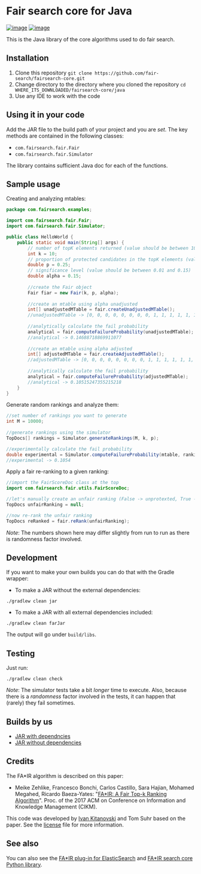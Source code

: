 # Fair search core for Java

[![image](https://api.travis-ci.org/fair-search/fairsearchcore-java.svg?branch=master)](https://travis-ci.org/fair-search/fairsearchcore-java)
[![image](https://img.shields.io/pypi/l/fairsearchcore.svg)](https://pypi.org/project/fairsearchcore/)

This is the Java library of the core algorithms used to do fair search. 

## Installation

1. Clone this repository `git clone https://github.com/fair-search/fairsearch-core.git`
2. Change directory to the directory where you cloned the repository `cd WHERE_ITS_DOWNLOADED/fairsearch-core/java`
3. Use any IDE to work with the code

## Using it in your code

Add the JAR file to the build path of your project and you are *set*. The key methods are contained in the following classes:
- `com.fairsearch.fair.Fair`
- `com.fairsearch.fair.Simulator`

The library contains sufficient Java doc for each of the functions.

## Sample usage
Creating and analyzing mtables:
```java
package com.fairsearch.examples;

import com.fairsearch.fair.Fair;
import com.fairsearch.fair.Simulator;

public class HelloWorld {
    public static void main(String[] args) {
        // number of topK elements returned (value should be between 10 and 400)
        int k = 10; 
        // proportion of protected candidates in the topK elements (value shuld be between 0.02 and 0.98)
        double p = 0.25;  
        // significance level (value should be between 0.01 and 0.15)
        double alpha = 0.15; 
        
        //create the Fair object 
        Fair fiar = new Fair(k, p, alpha);
        
        //create an mtable using alpha unadjusted
        int[] unadjustedMTable = fair.createUnadjustedMTable();
        //unadjustedMTable -> [0, 0, 0, 0, 0, 0, 0, 0, 1, 1, 1, 1, 1, 1, 2, 2, 2, 2, 2, 3]
        
        //analytically calculate the fail probability
        analytical = fair.computeFailureProbability(unadjustedMTable);
        //analytical -> 0.14688718869911077
        
        //create an mtable using alpha adjusted
        int[] adjustedMTable = fair.createAdjustedMTable();
        //adjustedMTable -> [0, 0, 0, 0, 0, 0, 0, 0, 1, 1, 1, 1, 1, 1, 1, 2, 2, 2, 2, 2]
        
        //analytically calculate the fail probability
        analytical = fair.computeFailureProbability(adjustedMTable);
        //analytical -> 0.10515247355215218
    }
}
```
Generate random rankings and analyze them:
```java
//set number of rankings you want to generate
int M = 10000; 
        
//generate rankings using the simulator
TopDocs[] rankings = Simulator.generateRankings(M, k, p);

//experimentally calculate the fail probability
double experimental = Simulator.computeFailureProbability(mtable, rankings);
//experimental -> 0.1054
```
Apply a fair re-ranking to a given ranking:
```java
//import the FairScoreDoc class at the top
import com.fairsearch.fair.utils.FairScoreDoc;

//let's manually create an unfair ranking (False -> unprotexted, True -> protected)
TopDocs unfairRanking = null;

//now re-rank the unfair ranking  
TopDocs reRanked = fair.reRank(unfairRanking);
```
*Note*: The numbers shown here may differ slightly from run to run as there is randomness factor involved.

## Development

If you want to make your own builds you can do that with the Gradle wrapper:
- To make a JAR without the external dependencies: 
```
./gradlew clean jar
```
- To make a JAR with all external dependencies included:
```
./gradlew clean farJar
```

The output will go under `build/libs`.

## Testing

Just run:
```
./gradlew clean check
```
*Note*: The simulator tests take a bit *longer* time to execute. Also, because there is a *randomness* factor involved in 
the tests, it can happen that (rarely) they fail sometimes.  

## Builds by us

- [JAR with dependncies](https://fair-search.github.io/fairsearch-core/java/fairsearch-core-all-0.1.jar)
- [JAR without dependencies](https://fair-search.github.io/fairsearch-core/java/fairsearch-core-0.1.jar)

## Credits

The FA*IR algorithm is described on this paper:

* Meike Zehlike, Francesco Bonchi, Carlos Castillo, Sara Hajian, Mohamed Megahed, Ricardo Baeza-Yates: "[FA*IR: A Fair Top-k Ranking Algorithm](https://doi.org/10.1145/3132847.3132938)". Proc. of the 2017 ACM on Conference on Information and Knowledge Management (CIKM).

This code was developed by [Ivan Kitanovski](http://ivankitanovski.com/) and Tom Suhr based on the paper. See the [license](https://github.com/fair-search/fairsearchcore-java/blob/master/LICENSE) file for more information.

## See also

You can also see the [FA*IR plug-in for ElasticSearch](https://github.com/fair-search/fairsearch-elasticsearch-plugin) 
and [FA*IR search core Python library](https://github.com/fair-search/fairsearchcore-python).
